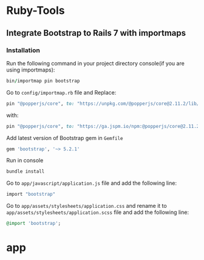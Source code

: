 # Ruby-Tools

## Integrate Bootstrap to Rails 7 with importmaps

### Installation

Run the following command in your project directory console(if you are using importmaps):
```ruby
bin/importmap pin bootstrap
```
Go to ```config/importmap.rb``` file and
Replace:
```ruby
pin "@popperjs/core", to: "https://unpkg.com/@popperjs/core@2.11.2/lib/index.js"
```
with:
```ruby
pin "@popperjs/core", to: "https://ga.jspm.io/npm:@popperjs/core@2.11.2/dist/esm/index.js"
```
Add latest version of Bootstrap gem in ```Gemfile```
```ruby
gem 'bootstrap', '~> 5.2.1'
```
Run in console
```ruby
bundle install
```
Go to ```app/javascript/application.js``` file and add the following line:
```ruby
import "bootstrap"
```
Go to ```app/assets/stylesheets/application.css``` and rename it to ```app/assets/stylesheets/application.scss``` file and add the following line:
```ruby
@import 'bootstrap';
```

# app
